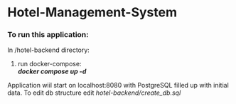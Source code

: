 # Hotel-Management-System

### To run this application:
In /hotel-backend directory:</br>
1. run docker-compose:</b></br>
<b>_docker compose up -d_</b>

Application wiil start on localhost:8080 with PostgreSQL filled up with initial data.
To edit db structure edit _hotel-backend/create_db.sql_
